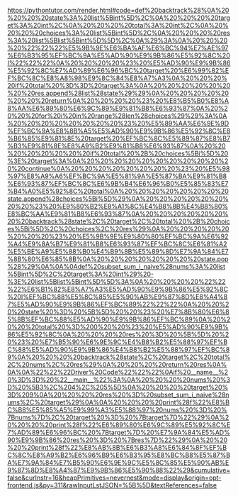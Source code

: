<!--
    File: subset_sum_i_naive.md
    Created Time: 2024-01-05
    Author: krahets (krahets@163.com)
--->

<!-- [file]{subset_sum_i_naive}-[class]{}-[func]{subset_sum_i_naive} -->
https://pythontutor.com/render.html#code=def%20backtrack%28%0A%20%20%20%20state%3A%20list%5Bint%5D%2C%0A%20%20%20%20target%3A%20int%2C%0A%20%20%20%20total%3A%20int%2C%0A%20%20%20%20choices%3A%20list%5Bint%5D%2C%0A%20%20%20%20res%3A%20list%5Blist%5Bint%5D%5D%2C%0A%29%3A%0A%20%20%20%20%22%22%22%E5%9B%9E%E6%BA%AF%E6%BC%94%E7%AE%97%E6%B3%95%EF%BC%9A%E5%AD%90%E9%9B%86%E5%92%8C%20I%22%22%22%0A%20%20%20%20%23%20%E5%AD%90%E9%9B%86%E5%92%8C%E7%AD%89%E6%96%BC%20target%20%E6%99%82%EF%BC%8C%E8%A8%98%E9%8C%84%E8%A7%A3%0A%20%20%20%20if%20total%20%3D%3D%20target%3A%0A%20%20%20%20%20%20%20%20res.append%28list%28state%29%29%0A%20%20%20%20%20%20%20%20return%0A%20%20%20%20%23%20%E8%B5%B0%E8%A8%AA%E6%89%80%E6%9C%89%E9%81%B8%E6%93%87%0A%20%20%20%20for%20i%20in%20range%28len%28choices%29%29%3A%0A%20%20%20%20%20%20%20%20%23%20%E5%89%AA%E6%9E%9D%EF%BC%9A%E8%8B%A5%E5%AD%90%E9%9B%86%E5%92%8C%E8%B6%85%E9%81%8E%20target%20%EF%BC%8C%E5%89%87%E8%B7%B3%E9%81%8E%E8%A9%B2%E9%81%B8%E6%93%87%0A%20%20%20%20%20%20%20%20if%20total%20%2B%20choices%5Bi%5D%20%3E%20target%3A%0A%20%20%20%20%20%20%20%20%20%20%20%20continue%0A%20%20%20%20%20%20%20%20%23%20%E5%98%97%E8%A9%A6%EF%BC%9A%E5%81%9A%E5%87%BA%E9%81%B8%E6%93%87%EF%BC%8C%E6%9B%B4%E6%96%B0%E5%85%83%E7%B4%A0%E5%92%8C%20total%0A%20%20%20%20%20%20%20%20state.append%28choices%5Bi%5D%29%0A%20%20%20%20%20%20%20%20%23%20%E9%80%B2%E8%A1%8C%E4%B8%8B%E4%B8%80%E8%BC%AA%E9%81%B8%E6%93%87%0A%20%20%20%20%20%20%20%20backtrack%28state%2C%20target%2C%20total%20%2B%20choices%5Bi%5D%2C%20choices%2C%20res%29%0A%20%20%20%20%20%20%20%20%23%20%E5%9B%9E%E9%80%80%EF%BC%9A%E6%92%A4%E9%8A%B7%E9%81%B8%E6%93%87%EF%BC%8C%E6%81%A2%E5%BE%A9%E5%88%B0%E4%B9%8B%E5%89%8D%E7%9A%84%E7%8B%80%E6%85%8B%0A%20%20%20%20%20%20%20%20state.pop%28%29%0A%0A%0Adef%20subset_sum_i_naive%28nums%3A%20list%5Bint%5D%2C%20target%3A%20int%29%20-%3E%20list%5Blist%5Bint%5D%5D%3A%0A%20%20%20%20%22%22%22%E6%B1%82%E8%A7%A3%E5%AD%90%E9%9B%86%E5%92%8C%20I%EF%BC%88%E5%8C%85%E5%90%AB%E9%87%8D%E8%A4%87%E5%AD%90%E9%9B%86%EF%BC%89%22%22%22%0A%20%20%20%20state%20%3D%20%5B%5D%20%20%23%20%E7%8B%80%E6%85%8B%EF%BC%88%E5%AD%90%E9%9B%86%EF%BC%89%0A%20%20%20%20total%20%3D%200%20%20%23%20%E5%AD%90%E9%9B%86%E5%92%8C%0A%20%20%20%20res%20%3D%20%5B%5D%20%20%23%20%E7%B5%90%E6%9E%9C%E4%B8%B2%E5%88%97%EF%BC%88%E5%AD%90%E9%9B%86%E4%B8%B2%E5%88%97%EF%BC%89%0A%20%20%20%20backtrack%28state%2C%20target%2C%20total%2C%20nums%2C%20res%29%0A%20%20%20%20return%20res%0A%0A%0A%22%22%22Driver%20Code%22%22%22%0Aif%20__name__%20%3D%3D%20%22__main__%22%3A%0A%20%20%20%20nums%20%3D%20%5B3%2C%204%2C%205%5D%0A%20%20%20%20target%20%3D%209%0A%20%20%20%20res%20%3D%20subset_sum_i_naive%28nums%2C%20target%29%0A%0A%20%20%20%20print%28f%22%E8%BC%B8%E5%85%A5%E9%99%A3%E5%88%97%20nums%20%3D%20%7Bnums%7D%2C%20target%20%3D%20%7Btarget%7D%22%29%0A%20%20%20%20print%28f%22%E6%89%80%E6%9C%89%E5%92%8C%E7%AD%89%E6%96%BC%20%7Btarget%7D%20%E7%9A%84%E5%AD%90%E9%9B%86%20res%20%3D%20%7Bres%7D%22%29%0A%20%20%20%20print%28f%22%E8%AB%8B%E6%B3%A8%E6%84%8F%EF%BC%8C%E8%A9%B2%E6%96%B9%E6%B3%95%E8%BC%B8%E5%87%BA%E7%9A%84%E7%B5%90%E6%9E%9C%E5%8C%85%E5%90%AB%E9%87%8D%E8%A4%87%E9%9B%86%E5%90%88%22%29&cumulative=false&curInstr=16&heapPrimitives=nevernest&mode=display&origin=opt-frontend.js&py=311&rawInputLstJSON=%5B%5D&textReferences=false
